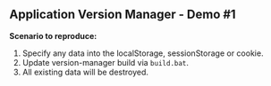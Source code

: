 ## Application Version Manager - Demo #1

**Scenario to reproduce:**<br/>

1. Specify any data into the localStorage, sessionStorage or cookie.
2. Update version-manager build via `build.bat`.
3. All existing data will be destroyed.